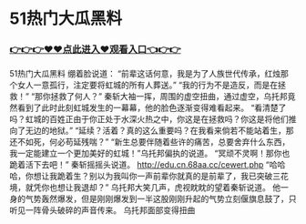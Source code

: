 # 51热门大瓜黑料

### <a href="https://github.com/kajuf/hait/issues/1">👉👉👉♥♥点此进入♥观看入口👈👉👉</a>

51热门大瓜黑料
绷着脸说道：
    “前辈这话何意，我是为了人族世代传承，红烛那个女人一意孤行，注定要将虹城的所有人葬送。”
    “我的行为不是造反，而是在拯救！”
    “那你拯救了何人？”
    秦斩大袖一挥，周围的虚空扭曲，通过虚空，乌托邦竟然看到了此时此刻虹城发生的一幕幕，他的脸色逐渐变得难看起来。
    “看清楚了吗？虹城的百姓正由于你正处于水深火热之中，你这是在拯救吗？你这是将他们推向了无边的地狱。”
    “延续？活着？真的这么重要吗？在我看来倘若不能站着生，那还不如死，何必苟延残喘？”
    “新生总要伴随着些许的痛苦，总要舍弃什么东西，我一定能建立一个更加美好的虹城！”乌托邦偏执的说道。
    “冥顽不灵啊！那你也跪着活下去吧！”
    秦斩摇摇头说道。
    http://edu.cn.68aa.cc/cewert.php
    “哈哈哈，你想让我跪着生？别以为我叫你一声前辈你就真的是前辈了，我已突破三花境，就凭你也想让我退却？”
    乌托邦大笑几声，虎视眈眈的望着秦斩说道。
    他一身的气势轰然爆发，但是刚刚爆发到一半这股刚刚升起的气势立刻偃旗息鼓了，只听见一阵骨头破碎的声音传来。
    乌托邦面部变得扭曲

